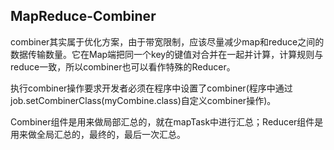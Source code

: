 ## MapReduce-Combiner

combiner其实属于优化方案，由于带宽限制，应该尽量减少map和reduce之间的数据传输数量。它在Map端把同一个key的键值对合并在一起并计算，计算规则与reduce一致，所以combiner也可以看作特殊的Reducer。

执行combiner操作要求开发者必须在程序中设置了combiner(程序中通过job.setCombinerClass(myCombine.class)自定义combiner操作)。

Combiner组件是用来做局部汇总的，就在mapTask中进行汇总；Reducer组件是用来做全局汇总的，最终的，最后一次汇总。